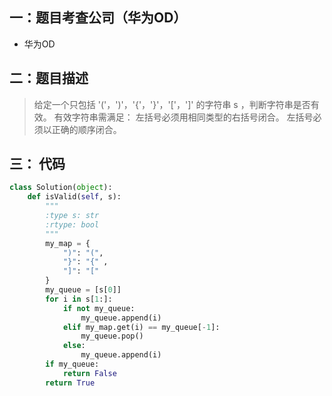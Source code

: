 ## 一：题目考查公司（华为OD）
- 华为OD

## 二：题目描述
> 给定一个只包括 '('，')'，'{'，'}'，'['，']' 的字符串 s ，判断字符串是否有效。
> 有效字符串需满足：
> 左括号必须用相同类型的右括号闭合。
> 左括号必须以正确的顺序闭合。

## 三： 代码

```python 
class Solution(object):
    def isValid(self, s):
        """
        :type s: str
        :rtype: bool
        """
        my_map = {
            ")": "(",
            "}": "{" ,
            "]": "["
        }
        my_queue = [s[0]]
        for i in s[1:]: 
            if not my_queue: 
                my_queue.append(i)
            elif my_map.get(i) == my_queue[-1]: 
                my_queue.pop()
            else: 
                my_queue.append(i)
        if my_queue: 
            return False
        return True
```


